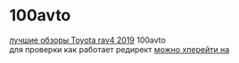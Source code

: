 # 100avto
[лучшие обзоры Toyota rav4 2019](http://100avto.net)
100avto
<br>
для проверки как работает редирект [можно хперейти на](https://sgavrylov.github.io/100avto/)
